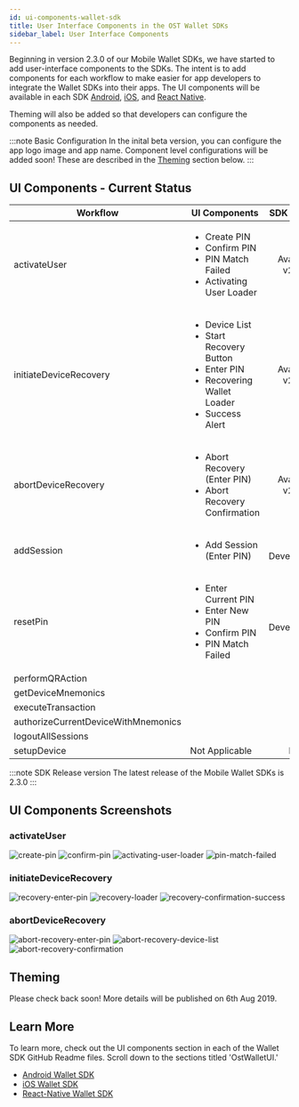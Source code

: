 ```yaml
---
id: ui-components-wallet-sdk
title: User Interface Components in the OST Wallet SDKs
sidebar_label: User Interface Components
---
```


Beginning in version 2.3.0 of our Mobile Wallet SDKs, we have started to add user-interface components to the SDKs. The intent is to add components for each workflow to make easier for app developers to integrate the Wallet SDKs into their apps. The UI components will be available in each SDK [Android](/platform/docs/sdk/mobile-wallet-sdks/android/), [iOS](/platform/docs/sdk/mobile-wallet-sdks/iOS), and [React Native](/platform/docs/sdk/mobile-wallet-sdks/react-native). 

Theming will also be added so that developers can configure the components as needed.

:::note Basic Configuration
In the inital beta version, you can configure the app logo image and app name. Component level configurations will be added soon! These are described in the [Theming](/platform/docs/sdk/ui-components-wallet-sdk/#theming) section below.
:::

## UI Components - Current Status

| Workflow | UI Components | SDK Version | Theming | 
| --- | --- | :---: | :---: |
| activateUser | <ul><li>Create PIN</li><li>Confirm PIN</li><li>PIN Match Failed</li><li>Activating User Loader</li></ul> | Available v2.3.0 | Coming Soon! |
| initiateDeviceRecovery | <ul><li>Device List</li><li>Start Recovery Button</li><li>Enter PIN</li><li>Recovering Wallet Loader</li><li>Success Alert</li></ul> | Available v2.3.0 | Coming Soon! | 
| abortDeviceRecovery | <ul><li>Abort Recovery (Enter PIN)</li><li>Abort Recovery Confirmation</li></ul> | Available v2.3.0 | Coming Soon! | 
| addSession | <ul><li>Add Session (Enter PIN)</li><ul>| In Development | |  
| resetPin | <ul><li>Enter Current PIN</li><li>Enter New PIN</li><li>Confirm PIN</li><li>PIN Match Failed</li></ul> | In Development | |
| performQRAction | | |  |
| getDeviceMnemonics | | | | 
| executeTransaction | | | |
| authorizeCurrentDeviceWithMnemonics  | | | |
| logoutAllSessions | | | |
| setupDevice | Not Applicable | N/A | N/A |

:::note SDK Release version
The latest release of the Mobile Wallet SDKs is 2.3.0
:::

## UI Components Screenshots

### activateUser
![create-pin](/platform/docs/assets/ui-thru-sdk/activate-user/create-pin.png)
![confirm-pin](/platform/docs/assets/ui-thru-sdk/activate-user/confirm-pin.png)
![activating-user-loader](/platform/docs/assets/ui-thru-sdk/activate-user/activating-user-loader.png)
![pin-match-failed](/platform/docs/assets/ui-thru-sdk/activate-user/pin-match-failed.png)

### initiateDeviceRecovery
![recovery-enter-pin](/platform/docs/assets/ui-thru-sdk/device-recovery/recovery-enter-pin.png)
![recovery-loader](/platform/docs/assets/ui-thru-sdk/device-recovery/recovery-loader.png)
![recovery-confirmation-success](/platform/docs/assets/ui-thru-sdk/device-recovery/recovery-confirmation-success.png)

### abortDeviceRecovery 
![abort-recovery-enter-pin](/platform/docs/assets/ui-thru-sdk/device-recovery/abort-recovery-enter-pin.png)
![abort-recovery-device-list](/platform/docs/assets/ui-thru-sdk/device-recovery/abort-recovery-device-list.png)
![abort-recovery-confirmation](/platform/docs/assets/ui-thru-sdk/device-recovery/abort-recovery-confirmation.png)


## Theming
Please check back soon! More details will be published on 6th Aug 2019.

## Learn More
To learn more, check out the UI components section in each of the Wallet SDK GitHub Readme files. Scroll down to the sections titled 'OstWalletUI.'
* [Android Wallet SDK](https://github.com/ostdotcom/ost-wallet-sdk-android/tree/release-2.3)
* [iOS Wallet SDK](https://github.com/ostdotcom/ost-wallet-sdk-ios/tree/release-2.3)
* [React-Native Wallet SDK](https://github.com/ostdotcom/ost-wallet-sdk-react-native/tree/release-2.3)